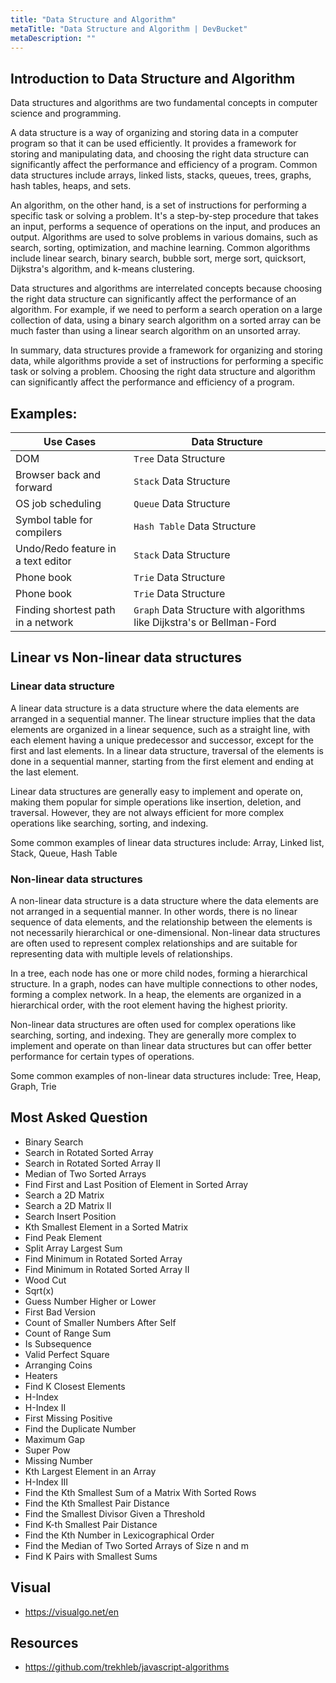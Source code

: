 ```yaml
---
title: "Data Structure and Algorithm"
metaTitle: "Data Structure and Algorithm | DevBucket"
metaDescription: ""
---
```


## Introduction to Data Structure and Algorithm

Data structures and algorithms are two fundamental concepts in computer science and programming.

A data structure is a way of organizing and storing data in a computer program so that it can be used efficiently. It provides a framework for storing and manipulating data, and choosing the right data structure can significantly affect the performance and efficiency of a program. Common data structures include arrays, linked lists, stacks, queues, trees, graphs, hash tables, heaps, and sets.

An algorithm, on the other hand, is a set of instructions for performing a specific task or solving a problem. It's a step-by-step procedure that takes an input, performs a sequence of operations on the input, and produces an output. Algorithms are used to solve problems in various domains, such as search, sorting, optimization, and machine learning. Common algorithms include linear search, binary search, bubble sort, merge sort, quicksort, Dijkstra's algorithm, and k-means clustering.

Data structures and algorithms are interrelated concepts because choosing the right data structure can significantly affect the performance of an algorithm. For example, if we need to perform a search operation on a large collection of data, using a binary search algorithm on a sorted array can be much faster than using a linear search algorithm on an unsorted array.

In summary, data structures provide a framework for organizing and storing data, while algorithms provide a set of instructions for performing a specific task or solving a problem. Choosing the right data structure and algorithm can significantly affect the performance and efficiency of a program.

## Examples:

 | Use Cases                          | Data Structure                                                         |
 | ---------------------------------- | ---------------------------------------------------------------------- |
 | DOM                                | `Tree` Data Structure                                                  |
 | Browser back and forward           | `Stack` Data Structure                                                 |
 | OS job scheduling                  | `Queue` Data Structure                                                 |
 | Symbol table for compilers         | `Hash Table` Data Structure                                            |
 | Undo/Redo feature in a text editor | `Stack` Data Structure                                                 |
 | Phone book                         | `Trie` Data Structure                                                  |
 | Phone book                         | `Trie` Data Structure                                                  |
 | Finding shortest path in a network | `Graph` Data Structure with algorithms like Dijkstra's or Bellman-Ford |


## Linear vs Non-linear data structures

### Linear data structure

A linear data structure is a data structure where the data elements are arranged in a sequential manner. The linear structure implies that the data elements are organized in a linear sequence, such as a straight line, with each element having a unique predecessor and successor, except for the first and last elements. In a linear data structure, traversal of the elements is done in a sequential manner, starting from the first element and ending at the last element.

Linear data structures are generally easy to implement and operate on, making them popular for simple operations like insertion, deletion, and traversal. However, they are not always efficient for more complex operations like searching, sorting, and indexing.

Some common examples of linear data structures include: Array, Linked list, Stack, Queue, Hash Table

### Non-linear data structures

A non-linear data structure is a data structure where the data elements are not arranged in a sequential manner. In other words, there is no linear sequence of data elements, and the relationship between the elements is not necessarily hierarchical or one-dimensional. Non-linear data structures are often used to represent complex relationships and are suitable for representing data with multiple levels of relationships.

In a tree, each node has one or more child nodes, forming a hierarchical structure. In a graph, nodes can have multiple connections to other nodes, forming a complex network. In a heap, the elements are organized in a hierarchical order, with the root element having the highest priority.

Non-linear data structures are often used for complex operations like searching, sorting, and indexing. They are generally more complex to implement and operate on than linear data structures but can offer better performance for certain types of operations.

Some common examples of non-linear data structures include: Tree, Heap, Graph, Trie


## Most Asked Question

- Binary Search
- Search in Rotated Sorted Array
- Search in Rotated Sorted Array II
- Median of Two Sorted Arrays
- Find First and Last Position of Element in Sorted Array
- Search a 2D Matrix
- Search a 2D Matrix II
- Search Insert Position
- Kth Smallest Element in a Sorted Matrix
- Find Peak Element
- Split Array Largest Sum
- Find Minimum in Rotated Sorted Array
- Find Minimum in Rotated Sorted Array II
- Wood Cut
- Sqrt(x)
- Guess Number Higher or Lower
- First Bad Version
- Count of Smaller Numbers After Self
- Count of Range Sum
- Is Subsequence
- Valid Perfect Square
- Arranging Coins
- Heaters
- Find K Closest Elements
- H-Index
- H-Index II
- First Missing Positive
- Find the Duplicate Number
- Maximum Gap
- Super Pow
- Missing Number
- Kth Largest Element in an Array
- H-Index III
- Find the Kth Smallest Sum of a Matrix With Sorted Rows
- Find the Kth Smallest Pair Distance
- Find the Smallest Divisor Given a Threshold
- Find K-th Smallest Pair Distance
- Find the Kth Number in Lexicographical Order
- Find the Median of Two Sorted Arrays of Size n and m
- Find K Pairs with Smallest Sums

## Visual 

- https://visualgo.net/en

## Resources

- https://github.com/trekhleb/javascript-algorithms
